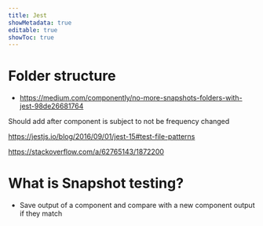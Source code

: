 ```yaml
---
title: Jest
showMetadata: true
editable: true
showToc: true
---
```




# Folder structure
- https://medium.com/componently/no-more-snapshots-folders-with-jest-98de26681764

Should add after component is subject to not be frequency changed

https://jestjs.io/blog/2016/09/01/jest-15#test-file-patterns


https://stackoverflow.com/a/62765143/1872200




# What is Snapshot testing?
- Save output of a component and compare with a new component output if they match
